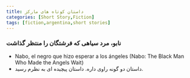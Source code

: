 ```yaml
---
title: داستان کوتاه های مارکز
categories: [Short Story,Fiction]
tags: [fiction,argentina,short stories]
---
```



### نابو، مرد سیاهی که فرشتگان را منتظر گذاشت
- Nabo, el negro que hizo esperar a los ángeles (Nabo: The Black Man Who Made the Angels Wait)
- داستان دو گونه راوی داره. داستان پیچیده ای به نظرم رسید.

###